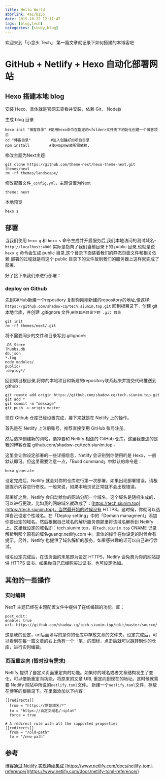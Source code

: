 ```yaml
---
title: Hello World
abbrlink: 4a17b156
date: 2019-10-22 12:11:47
tags: [blog,tech]
categories: [study,blog]
---
```


欢迎来到「小念头 Tech」
第一篇文章就记录下如何搭建的本博客吧
# GitHub + Netlify + Hexo 自动化部署网站

## Hexo 搭建本地 blog

安装 Hexo，具体就是官网去查看并安装，依赖 Git， Nodejs

生成 blog 目录 
```
hexo init "博客目录" #使用hexo命令在指定的<folder>文件夹下初始化创建一个博客项目
cd "博客目录"         #进入创建好的项目目录
npm install         #使用npm安装所需依赖.
```

修改主题为Next主题
```
git clone https://github.com/theme-next/hexo-theme-next.git themes/next 
rm -rf themes/landscape/
```

修改配置文件`_config.yml`，主题设置为Next
```
theme: next
```
本地预览
```
hexo s 
```

## 部署

当我们使用 `hexo g` 和 `hexo s` 命令生成并开启服务后,我们本地访问的测试域名-`http://localhost:4000` 实际是指向了我们当前目录下的 public 目录,也就是说 `hexo g` 命令会生成 public 目录,这个目录下面装着我们的静态页面文件和相关依赖,部署的过程就是将这个 public 目录下的文件放到我们的服务器上这样就完成了部署.

好了接下来我们来进行部署：


### deploy on Github

先到GitHub新建一个repository
复制你刚刚新建的repository的地址,像这样:
`https://github.com/shadow-cq/tech.siunim.top.git`
回到根目录下，创建 git 本地仓库，并创建 .gitignore 文件,`删除其余目录下的 .git 目录`
```
git init
rm -rf themes/next/.git
```
将不需要同步的文件和目录写到.gitignore:

```
.DS_Store
Thumbs.db
db.json
*.log
node_modules/
public/
.deploy*/
```

回到项目根目录,将你的本地项目和新建的repository联系起来并提交代码推送到 github :
```
git remote add origin https://github.com/shadow-cq/tech.siunim.top.git
git add *
git commit -m "message"
git push -u origin master
```
现在 Github 仓库已经设置完成，接下来就是在 Netlify 上的操作。

首先是在 Netlify 上注册账号，推荐直接使用 GitHub 账号注册。

然后选择创建新的网站，选择要和 Netlify 相连的 GitHub 仓库，这里我要连的是我的博客仓库 github.com/shadow-cq/tech.siunim.top 。

这里会让你设定部署的一些详细信息，Netlify 会识别到你使用的是 Hexo，一般默认即可。但这里需要注意一点，「Build command」中默认的命令是：
```
hexo generate
```
设定完成后，Netlify 就会对你的仓库进行第一次部署，如果出现部署错误，请根据提示内容进行修改。一般来说，如果本地浏览正常就不会出现错误。

部署好之后，Netlify 会自动给你的网站分配一个域名。这个域名是随机生成的，可以进行更改，比如我的网站域名就改成了：[https://tech.siunim.top](https://tech.siunim.top)，当然最开始的时候没有 HTTPS。这时候，你就可以选择自己设定个性域名。在「Deploy setting」中的「Domain managment」添加你要设定的域名。然后根据自己域名的解析服务商那里将该域名解析到 Netlify 上。这里我设定的域名即：tech.siunim.top，将`tech.siunim.top` CNAME 记录解析到那个原有的域名guanqr.netlify.com 中。具体的操作在你设定的时候会有提示。另外，Netlify 也提供了域名解析的服务，如果感兴趣的话可以自己进行尝试。

域名设定完成后，在该页面的末尾即为设定 HTTPS，Netlify 会免费为你的网站提供 HTTPS 证书。如果你自己已经购买过证书，也可设定添加。

## 其他的一些操作
### 实时编辑
NexT 主题已经在主题配置文件中提供了在线编辑的功能。即：

```
post_edit:
enable: true
url: https://github.com/shadow-cq/tech.siunim.top/edit/master/source/

```
这是我的设定，url后面填写的是你的仓库中存放文章的文件夹。设定完成后，可以看到在每一篇文章的右上角有一个「笔」的图标，点击后就可以跳转到你的仓库，进行实时编辑。


### 页面重定向 (暂时没有需求)

Netlify 提供了自定义页面重定向的功能。如果你的域名或者文章结构发生了变化，可以借助重定向功能，将原来的文章 URL 重定向到现在的地址。这时候就需要 Netlify 网站中所说的`netlify.toml`文件。
新建一个`netlify.toml`文件，存放在博客的根目录下。在里面添加以下内容：


```
[[redirects]]
  from = "https://原始域名/*"
  to = "https://自定义域名/:splat"
  force = true

# A redirect rule with all the supported properties
[[redirects]]
  from = "/old-path"
  to = "/new-path"
```

## 参考

[博客通过 Netlify 实现持续集成](https://www.guanqr.com/2019/10/04/deploy-blog-to-netlify/index.html?__WB_REVISION__=eb66cb9a7103f6931702555b22d8aa67)
[https://www.netlify.com/docs/netlify-toml-reference/](https://www.netlify.com/docs/netlify-toml-reference/)
